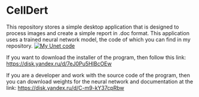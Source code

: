 # CellDert #

This repository stores a simple desktop application that is designed to process images and create a simple report in .doc format.
This application uses a trained neural network model, the code of which you can find in my repository. 
[![My Unet code](https://github.com/Prionlante/Unet_CBcell)](https://github.com/Prionlante/Unet_CBcell)

If you want to download the installer of the program, then follow this link: https://disk.yandex.ru/d/7eJ0Pu5HIBcOEw

If you are a developer and work with the source code of the program, then you can download weights for the neural network and documentation at the link: https://disk.yandex.ru/d/C-m9-kY37cpRbw
